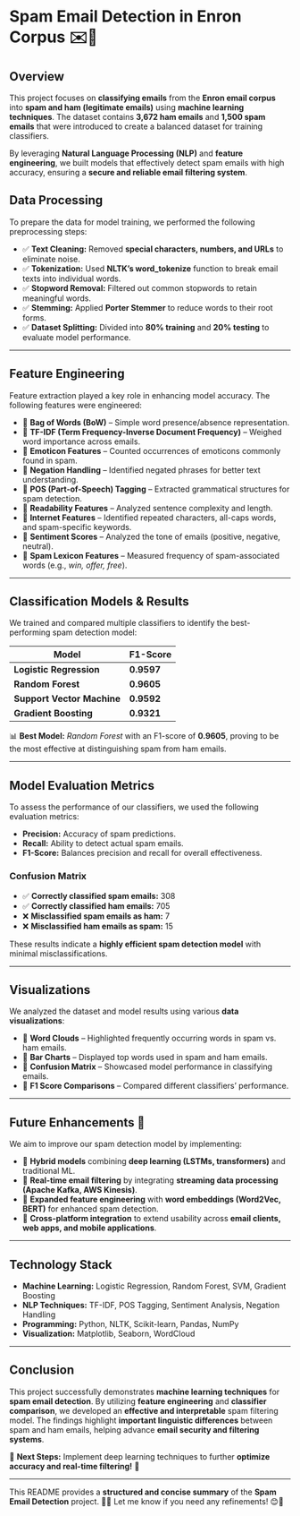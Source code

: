 # **Spam Email Detection in Enron Corpus** ✉️📩  

## **Overview**  
This project focuses on **classifying emails** from the **Enron email corpus** into **spam and ham (legitimate emails)** using **machine learning techniques**. The dataset contains **3,672 ham emails** and **1,500 spam emails** that were introduced to create a balanced dataset for training classifiers.  

By leveraging **Natural Language Processing (NLP)** and **feature engineering**, we built models that effectively detect spam emails with high accuracy, ensuring a **secure and reliable email filtering system**.  


## **Data Processing**  
To prepare the data for model training, we performed the following preprocessing steps:  

- ✅ **Text Cleaning:** Removed **special characters, numbers, and URLs** to eliminate noise.  
- ✅ **Tokenization:** Used **NLTK’s word_tokenize** function to break email texts into individual words.  
- ✅ **Stopword Removal:** Filtered out common stopwords to retain meaningful words.  
- ✅ **Stemming:** Applied **Porter Stemmer** to reduce words to their root forms.  
- ✅ **Dataset Splitting:** Divided into **80% training** and **20% testing** to evaluate model performance.  

---

## **Feature Engineering**  
Feature extraction played a key role in enhancing model accuracy. The following features were engineered:  

- 📌 **Bag of Words (BoW)** – Simple word presence/absence representation.  
- 📌 **TF-IDF (Term Frequency-Inverse Document Frequency)** – Weighed word importance across emails.  
- 📌 **Emoticon Features** – Counted occurrences of emoticons commonly found in spam.  
- 📌 **Negation Handling** – Identified negated phrases for better text understanding.  
- 📌 **POS (Part-of-Speech) Tagging** – Extracted grammatical structures for spam detection.  
- 📌 **Readability Features** – Analyzed sentence complexity and length.  
- 📌 **Internet Features** – Identified repeated characters, all-caps words, and spam-specific keywords.  
- 📌 **Sentiment Scores** – Analyzed the tone of emails (positive, negative, neutral).  
- 📌 **Spam Lexicon Features** – Measured frequency of spam-associated words (e.g., *win, offer, free*).  

---

## **Classification Models & Results**  
We trained and compared multiple classifiers to identify the best-performing spam detection model:  

| **Model**                  | **F1-Score** |
|----------------------------|-------------|
| **Logistic Regression**     | **0.9597**  |
| **Random Forest**           | **0.9605**  |
| **Support Vector Machine**  | **0.9592**  |
| **Gradient Boosting**       | **0.9321**  |

📊 **Best Model:** *Random Forest* with an F1-score of **0.9605**, proving to be the most effective at distinguishing spam from ham emails.  

---

## **Model Evaluation Metrics**  
To assess the performance of our classifiers, we used the following evaluation metrics:  

- **Precision:** Accuracy of spam predictions.  
- **Recall:** Ability to detect actual spam emails.  
- **F1-Score:** Balances precision and recall for overall effectiveness.  

### **Confusion Matrix**  
- ✅ **Correctly classified spam emails:** 308  
- ✅ **Correctly classified ham emails:** 705  
- ❌ **Misclassified spam emails as ham:** 7  
- ❌ **Misclassified ham emails as spam:** 15  

These results indicate a **highly efficient spam detection model** with minimal misclassifications.  

---

## **Visualizations**  
We analyzed the dataset and model results using various **data visualizations**:  

- 📌 **Word Clouds** – Highlighted frequently occurring words in spam vs. ham emails.  
- 📌 **Bar Charts** – Displayed top words used in spam and ham emails.  
- 📌 **Confusion Matrix** – Showcased model performance in classifying emails.  
- 📌 **F1 Score Comparisons** – Compared different classifiers’ performance.  

---

## **Future Enhancements** 🚀  
We aim to improve our spam detection model by implementing:  

- 🔹 **Hybrid models** combining **deep learning (LSTMs, transformers)** and traditional ML.  
- 🔹 **Real-time email filtering** by integrating **streaming data processing (Apache Kafka, AWS Kinesis)**.  
- 🔹 **Expanded feature engineering** with **word embeddings (Word2Vec, BERT)** for enhanced spam detection.  
- 🔹 **Cross-platform integration** to extend usability across **email clients, web apps, and mobile applications**.  

---

## **Technology Stack**  
- **Machine Learning:** Logistic Regression, Random Forest, SVM, Gradient Boosting  
- **NLP Techniques:** TF-IDF, POS Tagging, Sentiment Analysis, Negation Handling  
- **Programming:** Python, NLTK, Scikit-learn, Pandas, NumPy  
- **Visualization:** Matplotlib, Seaborn, WordCloud  

---

## **Conclusion**  
This project successfully demonstrates **machine learning techniques** for **spam email detection**. By utilizing **feature engineering** and **classifier comparison**, we developed an **effective and interpretable** spam filtering model. The findings highlight **important linguistic differences** between spam and ham emails, helping advance **email security and filtering systems**.  

📌 **Next Steps:** Implement deep learning techniques to further **optimize accuracy and real-time filtering!** 🚀  

---

This README provides a **structured and concise summary** of the **Spam Email Detection** project. 🎯📧 Let me know if you need any refinements! 😊🚀  
